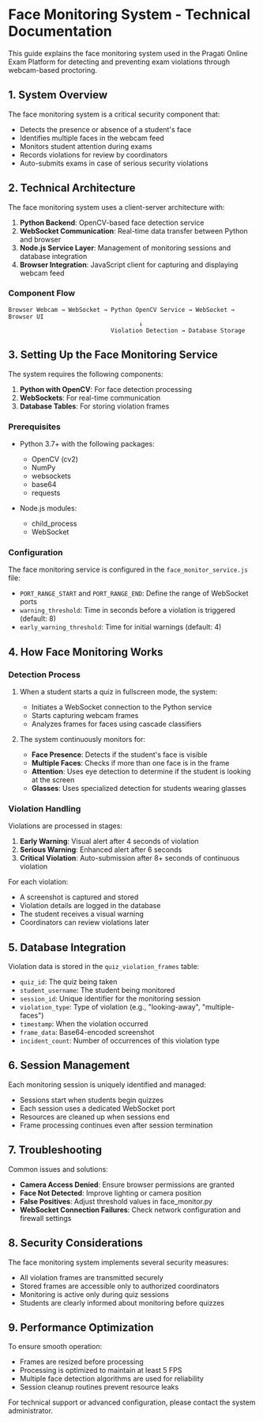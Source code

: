 # Face Monitoring System - Technical Documentation

This guide explains the face monitoring system used in the Pragati Online Exam Platform for detecting and preventing exam violations through webcam-based proctoring.

## 1. System Overview

The face monitoring system is a critical security component that:
- Detects the presence or absence of a student's face
- Identifies multiple faces in the webcam feed
- Monitors student attention during exams
- Records violations for review by coordinators
- Auto-submits exams in case of serious security violations

## 2. Technical Architecture

The face monitoring system uses a client-server architecture with:

1. **Python Backend**: OpenCV-based face detection service
2. **WebSocket Communication**: Real-time data transfer between Python and browser
3. **Node.js Service Layer**: Management of monitoring sessions and database integration
4. **Browser Integration**: JavaScript client for capturing and displaying webcam feed

### Component Flow

```
Browser Webcam → WebSocket → Python OpenCV Service → WebSocket → Browser UI
                                     ↓
                             Violation Detection → Database Storage
```

## 3. Setting Up the Face Monitoring Service

The system requires the following components:

1. **Python with OpenCV**: For face detection processing
2. **WebSockets**: For real-time communication
3. **Database Tables**: For storing violation frames

### Prerequisites

- Python 3.7+ with the following packages:
  - OpenCV (cv2)
  - NumPy
  - websockets
  - base64
  - requests

- Node.js modules:
  - child_process
  - WebSocket

### Configuration

The face monitoring service is configured in the `face_monitor_service.js` file:

- `PORT_RANGE_START` and `PORT_RANGE_END`: Define the range of WebSocket ports
- `warning_threshold`: Time in seconds before a violation is triggered (default: 8)
- `early_warning_threshold`: Time for initial warnings (default: 4)

## 4. How Face Monitoring Works

### Detection Process

1. When a student starts a quiz in fullscreen mode, the system:
   - Initiates a WebSocket connection to the Python service
   - Starts capturing webcam frames
   - Analyzes frames for faces using cascade classifiers

2. The system continuously monitors for:
   - **Face Presence**: Detects if the student's face is visible
   - **Multiple Faces**: Checks if more than one face is in the frame
   - **Attention**: Uses eye detection to determine if the student is looking at the screen
   - **Glasses**: Uses specialized detection for students wearing glasses

### Violation Handling

Violations are processed in stages:

1. **Early Warning**: Visual alert after 4 seconds of violation
2. **Serious Warning**: Enhanced alert after 6 seconds
3. **Critical Violation**: Auto-submission after 8+ seconds of continuous violation

For each violation:
- A screenshot is captured and stored
- Violation details are logged in the database
- The student receives a visual warning
- Coordinators can review violations later

## 5. Database Integration

Violation data is stored in the `quiz_violation_frames` table:

- `quiz_id`: The quiz being taken
- `student_username`: The student being monitored
- `session_id`: Unique identifier for the monitoring session
- `violation_type`: Type of violation (e.g., "looking-away", "multiple-faces")
- `timestamp`: When the violation occurred
- `frame_data`: Base64-encoded screenshot
- `incident_count`: Number of occurrences of this violation type

## 6. Session Management

Each monitoring session is uniquely identified and managed:

- Sessions start when students begin quizzes
- Each session uses a dedicated WebSocket port
- Resources are cleaned up when sessions end
- Frame processing continues even after session termination

## 7. Troubleshooting

Common issues and solutions:

- **Camera Access Denied**: Ensure browser permissions are granted
- **Face Not Detected**: Improve lighting or camera position
- **False Positives**: Adjust threshold values in face_monitor.py
- **WebSocket Connection Failures**: Check network configuration and firewall settings

## 8. Security Considerations

The face monitoring system implements several security measures:

- All violation frames are transmitted securely
- Stored frames are accessible only to authorized coordinators
- Monitoring is active only during quiz sessions
- Students are clearly informed about monitoring before quizzes

## 9. Performance Optimization

To ensure smooth operation:

- Frames are resized before processing
- Processing is optimized to maintain at least 5 FPS
- Multiple face detection algorithms are used for reliability
- Session cleanup routines prevent resource leaks

For technical support or advanced configuration, please contact the system administrator.
